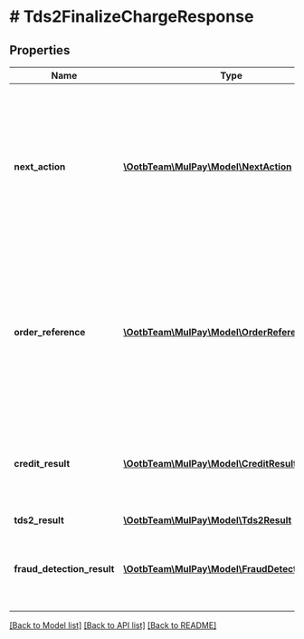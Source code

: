 # # Tds2FinalizeChargeResponse

## Properties

Name | Type | Description | Notes
------------ | ------------- | ------------- | -------------
**next_action** | [**\OotbTeam\MulPay\Model\NextAction**](NextAction.md) | レスポンスを受け取った後の加盟店様側の処理   仮売上成功時は&#x60;CAPTURE&#x60;、即時売上成功時は&#x60;NO_ACTION&#x60;です。 - &#x60;CAPTURE&#x60;：確定処理が必要 - &#x60;NO_ACTION&#x60;：後続処理なし | [optional]
**order_reference** | [**\OotbTeam\MulPay\Model\OrderReferenceCredit**](OrderReferenceCredit.md) | 支払いリクエストの取引情報     - &#x60;status&#x60;フィールド以下の値を返します。     - 仮売上成功時: &#x60;AUTH&#x60;     - 即時売上成功時: &#x60;CAPTURE&#x60;   - &#x60;chargeType&#x60;フィールドは必ず&#x60;CREDIT&#x60;です。 | [optional]
**credit_result** | [**\OotbTeam\MulPay\Model\CreditResult**](CreditResult.md) | クレカ払いの結果情報   3Dセキュア後支払いでは、3Dセキュア認証の利用有無&#x60;useTds2&#x60;は必ず&#x60;true&#x60;です。 | [optional]
**tds2_result** | [**\OotbTeam\MulPay\Model\Tds2Result**](Tds2Result.md) |  | [optional]
**fraud_detection_result** | [**\OotbTeam\MulPay\Model\FraudDetectionResult**](FraudDetectionResult.md) | 不正検知の結果情報   非同期モードが&#x60;true&#x60;の場合は&#x60;screeningType&#x60;のみ返します。 | [optional]

[[Back to Model list]](../../README.md#models) [[Back to API list]](../../README.md#endpoints) [[Back to README]](../../README.md)
